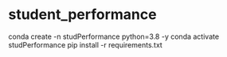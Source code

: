 # student_performance


conda create -n studPerformance python=3.8 -y
conda activate studPerformance
pip install -r requirements.txt